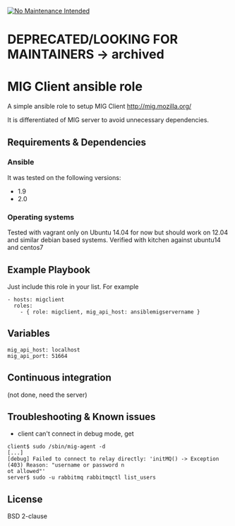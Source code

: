 [![No Maintenance Intended](http://unmaintained.tech/badge.svg)](http://unmaintained.tech/)
# DEPRECATED/LOOKING FOR MAINTAINERS -> archived

# MIG Client ansible role

A simple ansible role to setup MIG Client
http://mig.mozilla.org/

It is differentiated of MIG server to avoid unnecessary dependencies.

## Requirements & Dependencies

### Ansible
It was tested on the following versions:
 * 1.9
 * 2.0

### Operating systems

Tested with vagrant only on Ubuntu 14.04 for now but should work on 12.04 and similar debian based systems.
Verified with kitchen against ubuntu14 and centos7

## Example Playbook

Just include this role in your list.
For example

```
- hosts: migclient
  roles:
    - { role: migclient, mig_api_host: ansiblemigservername }

```

## Variables

```
mig_api_host: localhost
mig_api_port: 51664

```

## Continuous integration

(not done, need the server)


## Troubleshooting & Known issues

* client can't connect
in debug mode, get
```
client$ sudo /sbin/mig-agent -d
[...]
[debug] Failed to connect to relay directly: 'initMQ() -> Exception (403) Reason: "username or password n
ot allowed"'
server$ sudo -u rabbitmq rabbitmqctl list_users
```

## License

BSD 2-clause



